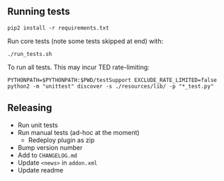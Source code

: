 ## Running tests

`pip2 install -r requirements.txt`

Run core tests (note some tests skipped at end) with:

`./run_tests.sh`

To run all tests. This may incur TED rate-limiting:

`PYTHONPATH=$PYTHONPATH:$PWD/testSupport EXCLUDE_RATE_LIMITED=false python2 -m "unittest" discover -s ./resources/lib/ -p "*_test.py"`

## Releasing

- Run unit tests
- Run manual tests (ad-hoc at the moment)
    - Redeploy plugin as zip
- Bump version number
- Add to `CHANGELOG.md`
- Update `<news>` in `addon.xml`
- Update readme

